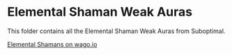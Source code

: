 # Elemental Shaman Weak Auras
This folder contains all the Elemental Shaman Weak Auras from Suboptimal.

[Elemental Shamans on wago.io](https://wago.io/weakauras/classes/shaman/elemental)
